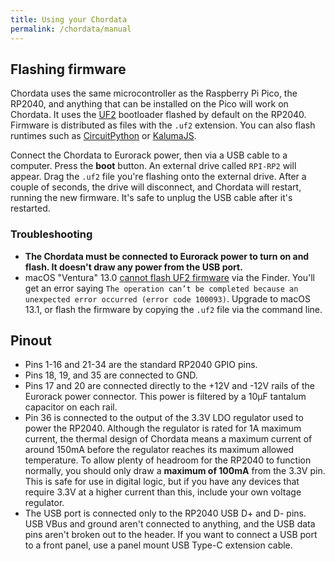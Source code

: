 ```yaml
---
title: Using your Chordata
permalink: /chordata/manual
---
```


## Flashing firmware

Chordata uses the same microcontroller as the Raspberry Pi Pico, the RP2040, and anything that can be installed on the Pico will work on Chordata. It uses the [UF2](https://github.com/microsoft/uf2) bootloader flashed by default on the RP2040. Firmware is distributed as files with the `.uf2` extension. You can also flash runtimes such as [CircuitPython](https://circuitpython.org/) or [KalumaJS](https://kalumajs.org/).

Connect the Chordata to Eurorack power, then via a USB cable to a computer. Press the **boot** button. An external drive called `RPI-RP2` will appear. Drag the `.uf2` file you're flashing onto the external drive. After a couple of seconds, the drive will disconnect, and Chordata will restart, running the new firmware. It's safe to unplug the USB cable after it's restarted.

### Troubleshooting

 - **The Chordata must be connected to Eurorack power to turn on and flash. It doesn't draw any power from the USB port.**
 - macOS "Ventura" 13.0 [cannot flash UF2 firmware](https://www.raspberrypi.com/news/the-ventura-problem/) via the Finder. You'll get an error saying `The operation can’t be completed because an unexpected error occurred (error code 100093)`. Upgrade to macOS 13.1, or flash the firmware by copying the `.uf2` file via the command line.

## Pinout

- Pins 1-16 and 21-34 are the standard RP2040 GPIO pins.
- Pins 18, 19, and 35 are connected to GND.
- Pins 17 and 20 are connected directly to the +12V and -12V rails of the Eurorack power connector. This power is filtered by a 10μF tantalum capacitor on each rail.
- Pin 36 is connected to the output of the 3.3V LDO regulator used to power the RP2040. Although the regulator is rated for 1A maximum current, the thermal design of Chordata means a maximum current of around 150mA before the regulator reaches its maximum allowed temperature. To allow plenty of headroom for the RP2040 to function normally, you should only draw a **maximum of 100mA** from the 3.3V pin. This is safe for use in digital logic, but if you have any devices that require 3.3V at a higher current than this, include your own voltage regulator.
- The USB port is connected only to the RP2040 USB D+ and D- pins. USB VBus and ground aren't connected to anything, and the USB data pins aren't broken out to the header. If you want to connect a USB port to a front panel, use a panel mount USB Type-C extension cable.
